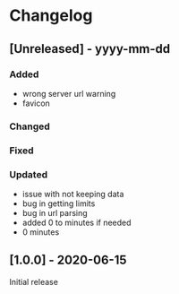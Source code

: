 # Changelog

## [Unreleased] - yyyy-mm-dd

### Added
- wrong server url warning
- favicon

### Changed

### Fixed

### Updated
- issue with not keeping data
- bug in getting limits
- bug in url parsing
- added 0 to minutes if needed
- 0 minutes

## [1.0.0] - 2020-06-15

Initial release
